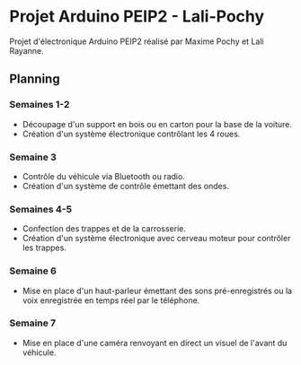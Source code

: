# Projet Arduino PEIP2 - Lali-Pochy

Projet d'électronique Arduino PEIP2 réalisé par Maxime Pochy et Lali Rayanne.

## Planning

### Semaines 1-2
- Découpage d'un support en bois ou en carton pour la base de la voiture.
- Création d'un système électronique contrôlant les 4 roues.

### Semaine 3
- Contrôle du véhicule via Bluetooth ou radio.
- Création d'un système de contrôle émettant des ondes.

### Semaines 4-5
- Confection des trappes et de la carrosserie.
- Création d'un système électronique avec cerveau moteur pour contrôler les trappes.

### Semaine 6
- Mise en place d'un haut-parleur émettant des sons pré-enregistrés ou la voix enregistrée en temps réel par le téléphone.

### Semaine 7
- Mise en place d'une caméra renvoyant en direct un visuel de l'avant du véhicule.
